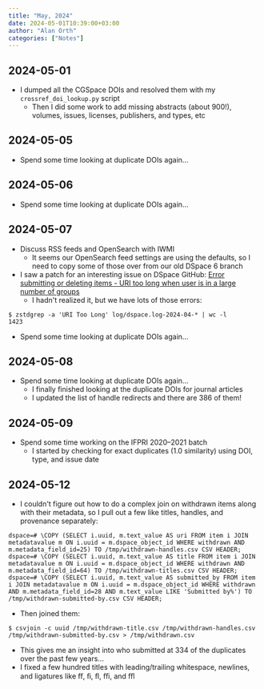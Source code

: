 ```yaml
---
title: "May, 2024"
date: 2024-05-01T10:39:00+03:00
author: "Alan Orth"
categories: ["Notes"]
---
```


## 2024-05-01

- I dumped all the CGSpace DOIs and resolved them with my `crossref_doi_lookup.py` script
  - Then I did some work to add missing abstracts (about 900!), volumes, issues, licenses, publishers, and types, etc

<!--more-->

## 2024-05-05

- Spend some time looking at duplicate DOIs again...

## 2024-05-06

- Spend some time looking at duplicate DOIs again...

## 2024-05-07

- Discuss RSS feeds and OpenSearch with IWMI
  - It seems our OpenSearch feed settings are using the defaults, so I need to copy some of those over from our old DSpace 6 branch
- I saw a patch for an interesting issue on DSpace GitHub: [Error submitting or deleting items - URI too long when user is in a large number of groups](https://github.com/DSpace/DSpace/issues/9544)
  - I hadn't realized it, but we have lots of those errors:

```console
$ zstdgrep -a 'URI Too Long' log/dspace.log-2024-04-* | wc -l
1423
```

- Spend some time looking at duplicate DOIs again...

## 2024-05-08

- Spend some time looking at duplicate DOIs again...
  - I finally finished looking at the duplicate DOIs for journal articles
  - I updated the list of handle redirects and there are 386 of them!

## 2024-05-09

- Spend some time working on the IFPRI 2020–2021 batch
  - I started by checking for exact duplicates (1.0 similarity) using DOI, type, and issue date

## 2024-05-12

- I couldn't figure out how to do a complex join on withdrawn items along with their metadata, so I pull out a few like titles, handles, and provenance separately:

```psql
dspace=# \COPY (SELECT i.uuid, m.text_value AS uri FROM item i JOIN metadatavalue m ON i.uuid = m.dspace_object_id WHERE withdrawn AND m.metadata_field_id=25) TO /tmp/withdrawn-handles.csv CSV HEADER;
dspace=# \COPY (SELECT i.uuid, m.text_value AS title FROM item i JOIN metadatavalue m ON i.uuid = m.dspace_object_id WHERE withdrawn AND m.metadata_field_id=64) TO /tmp/withdrawn-titles.csv CSV HEADER;
dspace=# \COPY (SELECT i.uuid, m.text_value AS submitted_by FROM item i JOIN metadatavalue m ON i.uuid = m.dspace_object_id WHERE withdrawn AND m.metadata_field_id=28 AND m.text_value LIKE 'Submitted by%') TO /tmp/withdrawn-submitted-by.csv CSV HEADER;
```

- Then joined them:

```console
$ csvjoin -c uuid /tmp/withdrawn-title.csv /tmp/withdrawn-handles.csv /tmp/withdrawn-submitted-by.csv > /tmp/withdrawn.csv
```

- This gives me an insight into who submitted at 334 of the duplicates over the past few years...
- I fixed a few hundred titles with leading/trailing whitespace, newlines, and ligatures like ﬀ, ﬁ, ﬂ, ﬃ, and ﬄ

<!-- vim: set sw=2 ts=2: -->
